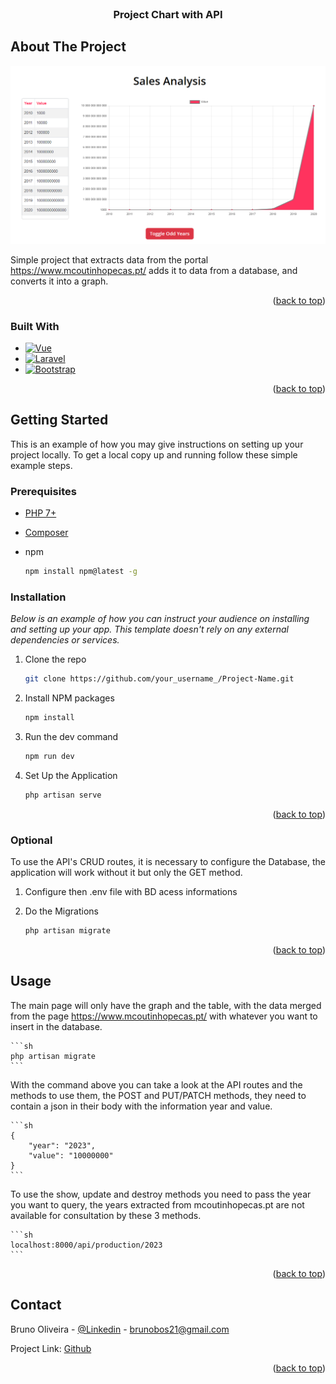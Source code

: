 <br />
<div align="center">

  <h3 align="center">Project Chart with API</h3>

</div>

## About The Project

[![Product Name Screen Shot][product-screenshot]](https://example.com)

Simple project that extracts data from the portal https://www.mcoutinhopecas.pt/ adds it to data from a database, and converts it into a graph.

<p align="right">(<a href="#readme-top">back to top</a>)</p>



### Built With

* [![Vue][Vue.js]][Vue-url]
* [![Laravel][Laravel.com]][Laravel-url]
* [![Bootstrap][Bootstrap.com]][Bootstrap-url]

<p align="right">(<a href="#readme-top">back to top</a>)</p>

## Getting Started

This is an example of how you may give instructions on setting up your project locally.
To get a local copy up and running follow these simple example steps.

### Prerequisites

* [PHP 7+](https://www.php.net/downloads.php) 

* [Composer](https://getcomposer.org/download/) 

* npm
  ```sh
  npm install npm@latest -g
  ```

### Installation

_Below is an example of how you can instruct your audience on installing and setting up your app. This template doesn't rely on any external dependencies or services._

1. Clone the repo
    ```sh
    git clone https://github.com/your_username_/Project-Name.git
    ```

2. Install NPM packages
    ```sh
    npm install
    ```

3. Run the dev command
    ```sh
    npm run dev
    ```

4. Set Up the Application
    ```sh
    php artisan serve
    ```

<p align="right">(<a href="#readme-top">back to top</a>)</p>

### Optional

To use the API's CRUD routes, it is necessary to configure the Database, the application will work without it but only the GET method.

1. Configure then .env file with BD acess informations

2. Do the Migrations
    ```sh
    php artisan migrate
    ```

<p align="right">(<a href="#readme-top">back to top</a>)</p>

## Usage

The main page will only have the graph and the table, with the data merged from the page https://www.mcoutinhopecas.pt/ with whatever you want to insert in the database.

    ```sh
    php artisan migrate
    ```

With the command above you can take a look at the API routes and the methods to use them, the POST and PUT/PATCH methods, they need to contain a json in their body with the information year and value.

    ```sh
    {
        "year": "2023",
        "value": "10000000"
    }
    ```

To use the show, update and destroy methods you need to pass the year you want to query, the years extracted from mcoutinhopecas.pt are not available for consultation by these 3 methods.

    ```sh
    localhost:8000/api/production/2023
    ```

<p align="right">(<a href="#readme-top">back to top</a>)</p>

## Contact

Bruno Oliveira - [@Linkedin](https://www.linkedin.com/in/bruno-oliveira-4a6bb8169/) - brunobos21@gmail.com

Project Link: [Github](https://github.com/brunobos1/app_sales)

<p align="right">(<a href="#readme-top">back to top</a>)</p>

[contributors-shield]: https://img.shields.io/github/contributors/othneildrew/Best-README-Template.svg?style=for-the-badge
[contributors-url]: https://github.com/othneildrew/Best-README-Template/graphs/contributors
[forks-shield]: https://img.shields.io/github/forks/othneildrew/Best-README-Template.svg?style=for-the-badge
[forks-url]: https://github.com/othneildrew/Best-README-Template/network/members
[stars-shield]: https://img.shields.io/github/stars/othneildrew/Best-README-Template.svg?style=for-the-badge
[stars-url]: https://github.com/othneildrew/Best-README-Template/stargazers
[issues-shield]: https://img.shields.io/github/issues/othneildrew/Best-README-Template.svg?style=for-the-badge
[issues-url]: https://github.com/othneildrew/Best-README-Template/issues
[license-shield]: https://img.shields.io/github/license/othneildrew/Best-README-Template.svg?style=for-the-badge
[license-url]: https://github.com/othneildrew/Best-README-Template/blob/master/LICENSE.txt
[linkedin-shield]: https://img.shields.io/badge/-LinkedIn-black.svg?style=for-the-badge&logo=linkedin&colorB=555
[linkedin-url]: https://linkedin.com/in/othneildrew
[product-screenshot]: Screenshot_1.png
[Vue.js]: https://img.shields.io/badge/Vue.js-35495E?style=for-the-badge&logo=vuedotjs&logoColor=4FC08D
[Vue-url]: https://vuejs.org/
[Laravel.com]: https://img.shields.io/badge/Laravel-FF2D20?style=for-the-badge&logo=laravel&logoColor=white
[Laravel-url]: https://laravel.com
[Bootstrap.com]: https://img.shields.io/badge/Bootstrap-563D7C?style=for-the-badge&logo=bootstrap&logoColor=white
[Bootstrap-url]: https://getbootstrap.com
